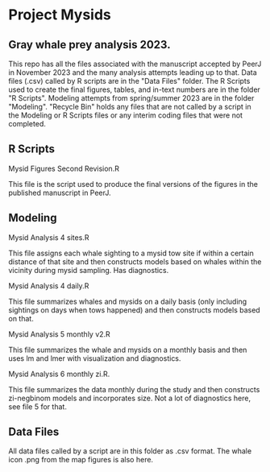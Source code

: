 # Project Mysids

## Gray whale prey analysis 2023. 
 
 This repo has all the files associated with the manuscript accepted by PeerJ in November 2023 and the many analysis attempts leading up to that. Data files (.csv) called by R scripts are in the "Data Files" folder. The R Scripts used to create the final figures, tables, and in-text numbers are in the folder "R Scripts". Modeling attempts from spring/summer 2023 are in the folder "Modeling". "Recycle Bin" holds any files that are not called by a script in the Modeling or R Scripts files or any interim coding files that were not completed. 
 
## R Scripts

Mysid Figures Second Revision.R

This file is the script used to produce the final versions of the figures in the published manuscript in PeerJ.

## Modeling

Mysid Analysis 4 sites.R

This file assigns each whale sighting to a mysid tow site if within a certain distance of that site and then constructs models based on whales within the vicinity during mysid sampling. Has diagnostics.

Mysid Analysis 4 daily.R

This file summarizes whales and mysids on a daily basis (only including sightings on days when tows happened) and then constructs models based on that.

Mysid Analysis 5 monthly v2.R

This file summarizes the whale and mysids on a monthly basis and then uses lm and lmer with visualization and diagnostics.

Mysid Analysis 6 monthly zi.R.

This file summarizes the data monthly during the study and then constructs zi-negbinom models and incorporates size. Not a lot of diagnostics here, see file 5 for that.

## Data Files

All data files called by a script are in this folder as .csv format. The whale icon .png from the map figures is also here.

